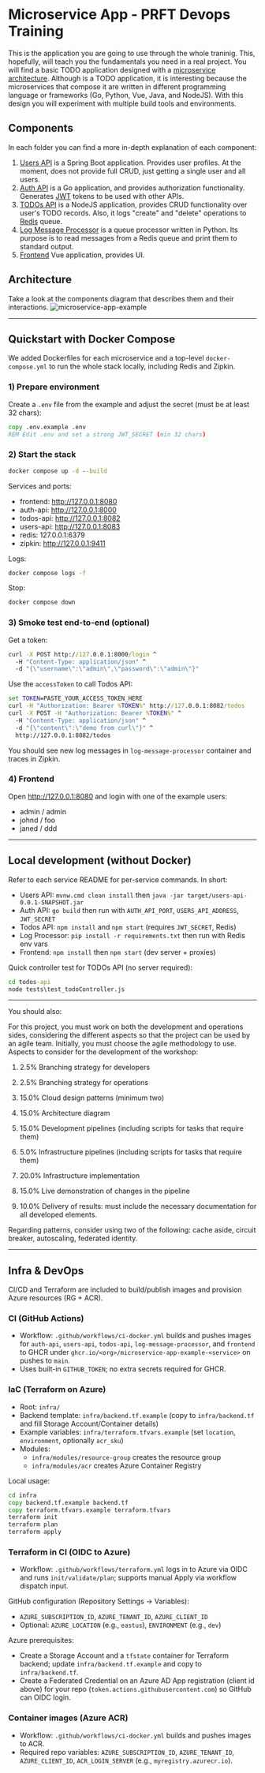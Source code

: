 # Microservice App - PRFT Devops Training

This is the application you are going to use through the whole traninig. This, hopefully, will teach you the fundamentals you need in a real project. You will find a basic TODO application designed with a [microservice architecture](https://microservices.io). Although is a TODO application, it is interesting because the microservices that compose it are written in different programming language or frameworks (Go, Python, Vue, Java, and NodeJS). With this design you will experiment with multiple build tools and environments. 

## Components
In each folder you can find a more in-depth explanation of each component:

1. [Users API](/users-api) is a Spring Boot application. Provides user profiles. At the moment, does not provide full CRUD, just getting a single user and all users.
2. [Auth API](/auth-api) is a Go application, and provides authorization functionality. Generates [JWT](https://jwt.io/) tokens to be used with other APIs.
3. [TODOs API](/todos-api) is a NodeJS application, provides CRUD functionality over user's TODO records. Also, it logs "create" and "delete" operations to [Redis](https://redis.io/) queue.
4. [Log Message Processor](/log-message-processor) is a queue processor written in Python. Its purpose is to read messages from a Redis queue and print them to standard output.
5. [Frontend](/frontend) Vue application, provides UI.

## Architecture

Take a look at the components diagram that describes them and their interactions.
![microservice-app-example](/arch-img/Microservices.png)

---

## Quickstart with Docker Compose

We added Dockerfiles for each microservice and a top-level `docker-compose.yml` to run the whole stack locally, including Redis and Zipkin.

### 1) Prepare environment

Create a `.env` file from the example and adjust the secret (must be at least 32 chars):

```bat
copy .env.example .env
REM Edit .env and set a strong JWT_SECRET (min 32 chars)
```

### 2) Start the stack

```bat
docker compose up -d --build
```

Services and ports:
- frontend: http://127.0.0.1:8080
- auth-api: http://127.0.0.1:8000
- todos-api: http://127.0.0.1:8082
- users-api: http://127.0.0.1:8083
- redis: 127.0.0.1:6379
- zipkin: http://127.0.0.1:9411

Logs:
```bat
docker compose logs -f
```

Stop:
```bat
docker compose down
```

### 3) Smoke test end-to-end (optional)
Get a token:
```bat
curl -X POST http://127.0.0.1:8000/login ^
  -H "Content-Type: application/json" ^
  -d "{\"username\":\"admin\",\"password\":\"admin\"}"
```
Use the `accessToken` to call Todos API:
```bat
set TOKEN=PASTE_YOUR_ACCESS_TOKEN_HERE
curl -H "Authorization: Bearer %TOKEN%" http://127.0.0.1:8082/todos
curl -X POST -H "Authorization: Bearer %TOKEN%" ^
  -H "Content-Type: application/json" ^
  -d "{\"content\":\"demo from curl\"}" ^
  http://127.0.0.1:8082/todos
```
You should see new log messages in `log-message-processor` container and traces in Zipkin.

### 4) Frontend
Open http://127.0.0.1:8080 and login with one of the example users:
- admin / admin
- johnd / foo
- janed / ddd

---

## Local development (without Docker)
Refer to each service README for per-service commands. In short:
- Users API: `mvnw.cmd clean install` then `java -jar target/users-api-0.0.1-SNAPSHOT.jar`
- Auth API: `go build` then run with `AUTH_API_PORT`, `USERS_API_ADDRESS`, `JWT_SECRET`
- Todos API: `npm install` and `npm start` (requires `JWT_SECRET`, Redis)
- Log Processor: `pip install -r requirements.txt` then run with Redis env vars
- Frontend: `npm install` then `npm start` (dev server + proxies)

Quick controller test for TODOs API (no server required):
```bat
cd todos-api
node tests\test_todoController.js
```

---

You should also:

For this project, you must work on both the development and operations sides,
considering the different aspects so that the project can be used by
an agile team. Initially, you must choose the agile methodology to use.
Aspects to consider for the development of the workshop:
1. 2.5% Branching strategy for developers
2. 2.5% Branching strategy for operations
3. 15.0% Cloud design patterns (minimum two)
4. 15.0% Architecture diagram
5. 15.0% Development pipelines (including scripts for tasks that require them)
6. 5.0% Infrastructure pipelines (including scripts for tasks that require them)


7. 20.0% Infrastructure implementation


8. 15.0% Live demonstration of changes in the pipeline


9. 10.0% Delivery of results: must include the necessary documentation
for all developed elements.



Regarding patterns, consider using two of the following: cache aside,
circuit breaker, autoscaling, federated identity.

---

## Infra & DevOps

CI/CD and Terraform are included to build/publish images and provision Azure resources (RG + ACR).

### CI (GitHub Actions)
- Workflow: `.github/workflows/ci-docker.yml` builds and pushes images for `auth-api`, `users-api`, `todos-api`, `log-message-processor`, and `frontend` to GHCR under `ghcr.io/<org>/microservice-app-example-<service>` on pushes to `main`.
- Uses built-in `GITHUB_TOKEN`; no extra secrets required for GHCR.

### IaC (Terraform on Azure)
- Root: `infra/`
- Backend template: `infra/backend.tf.example` (copy to `infra/backend.tf` and fill Storage Account/Container details)
- Example variables: `infra/terraform.tfvars.example` (set `location`, `environment`, optionally `acr_sku`)
- Modules:
  - `infra/modules/resource-group` creates the resource group
  - `infra/modules/acr` creates Azure Container Registry

Local usage:
```bat
cd infra
copy backend.tf.example backend.tf
copy terraform.tfvars.example terraform.tfvars
terraform init
terraform plan
terraform apply
```

### Terraform in CI (OIDC to Azure)
- Workflow: `.github/workflows/terraform.yml` logs in to Azure via OIDC and runs `init/validate/plan`; supports manual Apply via workflow dispatch input.

GitHub configuration (Repository Settings → Variables):
- `AZURE_SUBSCRIPTION_ID`, `AZURE_TENANT_ID`, `AZURE_CLIENT_ID`
- Optional: `AZURE_LOCATION` (e.g., `eastus`), `ENVIRONMENT` (e.g., `dev`)

Azure prerequisites:
- Create a Storage Account and a `tfstate` container for Terraform backend; update `infra/backend.tf.example` and copy to `infra/backend.tf`.
- Create a Federated Credential on an Azure AD App registration (client id above) for your repo (`token.actions.githubusercontent.com`) so GitHub can OIDC login.

### Container images (Azure ACR)
- Workflow: `.github/workflows/ci-docker.yml` builds and pushes images to ACR.
- Required repo variables: `AZURE_SUBSCRIPTION_ID`, `AZURE_TENANT_ID`, `AZURE_CLIENT_ID`, `ACR_LOGIN_SERVER` (e.g., `myregistry.azurecr.io`).